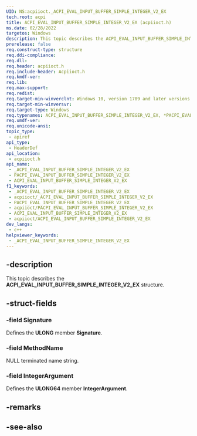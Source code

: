 ```yaml
---
UID: NS:acpiioct._ACPI_EVAL_INPUT_BUFFER_SIMPLE_INTEGER_V2_EX
tech.root: acpi
title: ACPI_EVAL_INPUT_BUFFER_SIMPLE_INTEGER_V2_EX (acpiioct.h)
ms.date: 02/28/2022
targetos: Windows
description: This topic describes the ACPI_EVAL_INPUT_BUFFER_SIMPLE_INTEGER_V2_EX structure.
prerelease: false
req.construct-type: structure
req.ddi-compliance: 
req.dll: 
req.header: acpiioct.h
req.include-header: Acpiioct.h
req.kmdf-ver: 
req.lib: 
req.max-support: 
req.redist: 
req.target-min-winverclnt: Windows 10, version 1709 and later versions.
req.target-min-winversvr: 
req.target-type: Windows
req.typenames: ACPI_EVAL_INPUT_BUFFER_SIMPLE_INTEGER_V2_EX, *PACPI_EVAL_INPUT_BUFFER_SIMPLE_INTEGER_V2_EX
req.umdf-ver: 
req.unicode-ansi: 
topic_type:
 - apiref
api_type:
 - HeaderDef
api_location:
 - acpiioct.h
api_name:
 - _ACPI_EVAL_INPUT_BUFFER_SIMPLE_INTEGER_V2_EX
 - PACPI_EVAL_INPUT_BUFFER_SIMPLE_INTEGER_V2_EX
 - ACPI_EVAL_INPUT_BUFFER_SIMPLE_INTEGER_V2_EX
f1_keywords:
 - _ACPI_EVAL_INPUT_BUFFER_SIMPLE_INTEGER_V2_EX
 - acpiioct/_ACPI_EVAL_INPUT_BUFFER_SIMPLE_INTEGER_V2_EX
 - PACPI_EVAL_INPUT_BUFFER_SIMPLE_INTEGER_V2_EX
 - acpiioct/PACPI_EVAL_INPUT_BUFFER_SIMPLE_INTEGER_V2_EX
 - ACPI_EVAL_INPUT_BUFFER_SIMPLE_INTEGER_V2_EX
 - acpiioct/ACPI_EVAL_INPUT_BUFFER_SIMPLE_INTEGER_V2_EX
dev_langs:
 - c++
helpviewer_keywords:
 - _ACPI_EVAL_INPUT_BUFFER_SIMPLE_INTEGER_V2_EX
---
```


## -description

This topic describes the **ACPI_EVAL_INPUT_BUFFER_SIMPLE_INTEGER_V2_EX** structure.

## -struct-fields

### -field Signature

Defines the **ULONG** member **Signature**.

### -field MethodName

NULL terminated name string.

### -field IntegerArgument

Defines the **ULONG64** member **IntegerArgument**.

## -remarks

## -see-also
